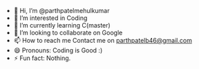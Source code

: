 - 👋 Hi, I’m @parthpatelmehulkumar
- 👀 I’m interested in Coding
- 🌱 I’m currently learning C(master)
- 💞️ I’m looking to collaborate on Google
- 📫 How to reach me Contact me on parthpatelb46@gmail.com
- 😄 Pronouns: Coding is Good :)
- ⚡ Fun fact: Nothing.
